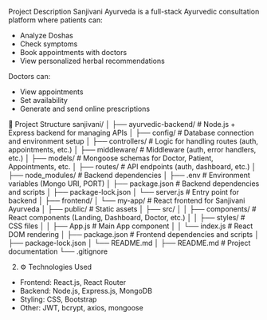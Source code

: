  Project Description
Sanjivani Ayurveda is a full-stack Ayurvedic consultation platform where patients can:
- Analyze Doshas
- Check symptoms
- Book appointments with doctors
- View personalized herbal recommendations

Doctors can:
- View appointments
- Set availability
- Generate and send online prescriptions


📁 Project Structure
sanjivani/
│
├── ayurvedic-backend/           # Node.js + Express backend for managing APIs
│   ├── config/                  # Database connection and environment setup
│   ├── controllers/            # Logic for handling routes (auth, appointments, etc.)
│   ├── middleware/             # Middleware (auth, error handlers, etc.)
│   ├── models/                 # Mongoose schemas for Doctor, Patient, Appointments, etc.
│   ├── routes/                 # API endpoints (auth, dashboard, etc.)
│   ├── node_modules/           # Backend dependencies
│   ├── .env                    # Environment variables (Mongo URI, PORT)
│   ├── package.json            # Backend dependencies and scripts
│   ├── package-lock.json
│   └── server.js               # Entry point for backend
│
├── frontend/
│   └── my-app/                 # React frontend for Sanjivani Ayurveda
│       ├── public/            # Static assets
│       ├── src/
│       │   ├── components/     # React components (Landing, Dashboard, Doctor, etc.)
│       │   ├── styles/         # CSS files
│       │   ├── App.js          # Main App component
│       │   └── index.js        # React DOM rendering
│       ├── package.json        # Frontend dependencies and scripts
│       ├── package-lock.json
│       └── README.md
│
├── README.md                   # Project documentation
└── .gitignore



2. ⚙️ Technologies Used

- Frontend: React.js, React Router
- Backend: Node.js, Express.js, MongoDB
- Styling: CSS, Bootstrap
- Other: JWT, bcrypt, axios, mongoose

